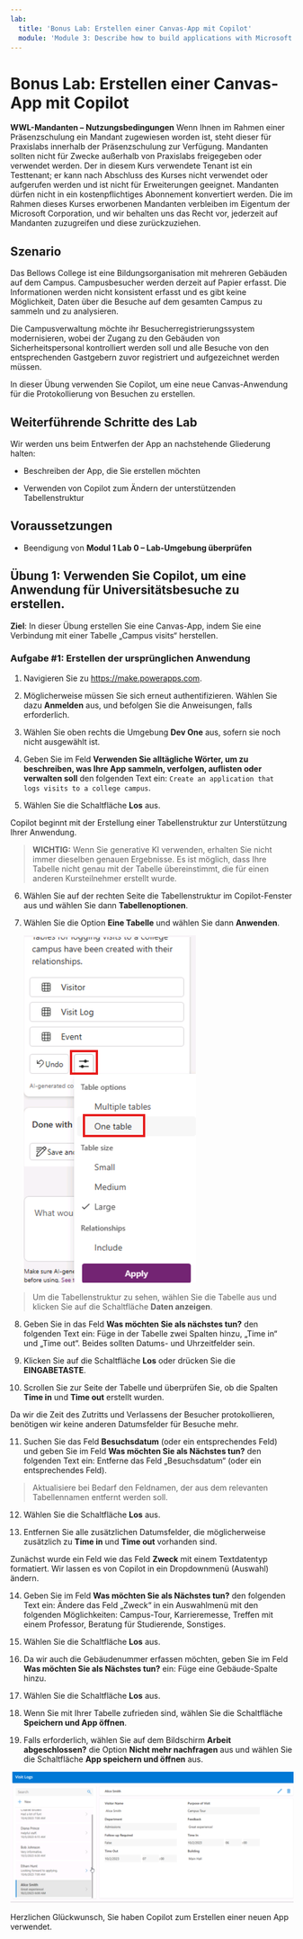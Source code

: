 ```yaml
---
lab:
  title: 'Bonus Lab: Erstellen einer Canvas-App mit Copilot'
  module: 'Module 3: Describe how to build applications with Microsoft Power Apps'
---
```


# Bonus Lab: Erstellen einer Canvas-App mit Copilot

**WWL-Mandanten – Nutzungsbedingungen** Wenn Ihnen im Rahmen einer Präsenzschulung ein Mandant zugewiesen worden ist, steht dieser für Praxislabs innerhalb der Präsenzschulung zur Verfügung. Mandanten sollten nicht für Zwecke außerhalb von Praxislabs freigegeben oder verwendet werden. Der in diesem Kurs verwendete Tenant ist ein Testtenant; er kann nach Abschluss des Kurses nicht verwendet oder aufgerufen werden und ist nicht für Erweiterungen geeignet. Mandanten dürfen nicht in ein kostenpflichtiges Abonnement konvertiert werden. Die im Rahmen dieses Kurses erworbenen Mandanten verbleiben im Eigentum der Microsoft Corporation, und wir behalten uns das Recht vor, jederzeit auf Mandanten zuzugreifen und diese zurückzuziehen. 

## Szenario

Das Bellows College ist eine Bildungsorganisation mit mehreren Gebäuden auf dem Campus. Campusbesucher werden derzeit auf Papier erfasst. Die Informationen werden nicht konsistent erfasst und es gibt keine Möglichkeit, Daten über die Besuche auf dem gesamten Campus zu sammeln und zu analysieren.

Die Campusverwaltung möchte ihr Besucherregistrierungssystem modernisieren, wobei der Zugang zu den Gebäuden von Sicherheitspersonal kontrolliert werden soll und alle Besuche von den entsprechenden Gastgebern zuvor registriert und aufgezeichnet werden müssen.

In dieser Übung verwenden Sie Copilot, um eine neue Canvas-Anwendung für die Protokollierung von Besuchen zu erstellen. 

## Weiterführende Schritte des Lab

Wir werden uns beim Entwerfen der App an nachstehende Gliederung halten:

- Beschreiben der App, die Sie erstellen möchten

- Verwenden von Copilot zum Ändern der unterstützenden Tabellenstruktur

 ## Voraussetzungen

- Beendigung von **Modul 1 Lab 0 – Lab-Umgebung überprüfen**

## Übung 1: Verwenden Sie Copilot, um eine Anwendung für Universitätsbesuche zu erstellen.

**Ziel**: In dieser Übung erstellen Sie eine Canvas-App, indem Sie eine Verbindung mit einer Tabelle „Campus visits“ herstellen.

### Aufgabe \#1: Erstellen der ursprünglichen Anwendung

1. Navigieren Sie zu https://make.powerapps.com.

2. Möglicherweise müssen Sie sich erneut authentifizieren. Wählen Sie dazu **Anmelden** aus, und befolgen Sie die Anweisungen, falls erforderlich.

3. Wählen Sie oben rechts die Umgebung **Dev One** aus, sofern sie noch nicht ausgewählt ist.

4. Geben Sie im Feld **Verwenden Sie alltägliche Wörter, um zu beschreiben, was Ihre App sammeln, verfolgen, auflisten oder verwalten soll** den folgenden Text ein: `Create an application that logs visits to a college campus`. 

5. Wählen Sie die Schaltfläche **Los** aus.

Copilot beginnt mit der Erstellung einer Tabellenstruktur zur Unterstützung Ihrer Anwendung. 

> **WICHTIG:** Wenn Sie generative KI verwenden, erhalten Sie nicht immer dieselben genauen Ergebnisse. Es ist möglich, dass Ihre Tabelle nicht genau mit der Tabelle übereinstimmt, die für einen anderen Kursteilnehmer erstellt wurde. 

6. Wählen Sie auf der rechten Seite die Tabellenstruktur im Copilot-Fenster aus und wählen Sie dann **Tabellenoptionen**.

7. Wählen Sie die Option **Eine Tabelle** und wählen Sie dann **Anwenden**.
 
    ![Screenshot der soeben erstellten Tabellenstruktur](media/bonus-lab-tablestr.png)


> Um die Tabellenstruktur zu sehen, wählen Sie die Tabelle aus und klicken Sie auf die Schaltfläche **Daten anzeigen**. 

8. Geben Sie in das Feld **Was möchten Sie als nächstes tun?** den folgenden Text ein: Füge in der Tabelle zwei Spalten hinzu, „Time in“ und „Time out“. Beides sollten Datums- und Uhrzeitfelder sein. 

9. Klicken Sie auf die Schaltfläche **Los** oder drücken Sie die **EINGABETASTE**. 

10. Scrollen Sie zur Seite der Tabelle und überprüfen Sie, ob die Spalten **Time in** und **Time out** erstellt wurden. 

Da wir die Zeit des Zutritts und Verlassens der Besucher protokollieren, benötigen wir keine anderen Datumsfelder für Besuche mehr. 

11. Suchen Sie das Feld **Besuchsdatum** (oder ein entsprechendes Feld) und geben Sie im Feld **Was möchten Sie als Nächstes tun?** den folgenden Text ein: Entferne das Feld „Besuchsdatum“ (oder ein entsprechendes Feld). 

>Aktualisiere bei Bedarf den Feldnamen, der aus dem relevanten Tabellennamen entfernt werden soll.

12. Wählen Sie die Schaltfläche **Los** aus. 

13. Entfernen Sie alle zusätzlichen Datumsfelder, die möglicherweise zusätzlich zu **Time in** und **Time out** vorhanden sind. 

Zunächst wurde ein Feld wie das Feld **Zweck** mit einem Textdatentyp formatiert. Wir lassen es von Copilot in ein Dropdownmenü (Auswahl) ändern. 

14. Geben Sie im Feld **Was möchten Sie als Nächstes tun?** den folgenden Text ein: Ändere das Feld „Zweck“ in ein Auswahlmenü mit den folgenden Möglichkeiten: Campus-Tour, Karrieremesse, Treffen mit einem Professor, Beratung für Studierende, Sonstiges. 

15. Wählen Sie die Schaltfläche **Los** aus. 

16. Da wir auch die Gebäudenummer erfassen möchten, geben Sie im Feld **Was möchten Sie als Nächstes tun?** ein: Füge eine Gebäude-Spalte hinzu. 

17. Wählen Sie die Schaltfläche **Los** aus. 

18. Wenn Sie mit Ihrer Tabelle zufrieden sind, wählen Sie die Schaltfläche **Speichern und App öffnen**. 

19. Falls erforderlich, wählen Sie auf dem Bildschirm **Arbeit abgeschlossen?** die Option **Nicht mehr nachfragen** aus und wählen Sie die Schaltfläche **App speichern und öffnen** aus. 

![Screenshot der soeben erstellten App](media/bonus-lab-copilot-02.png)

Herzlichen Glückwunsch, Sie haben Copilot zum Erstellen einer neuen App verwendet. 
